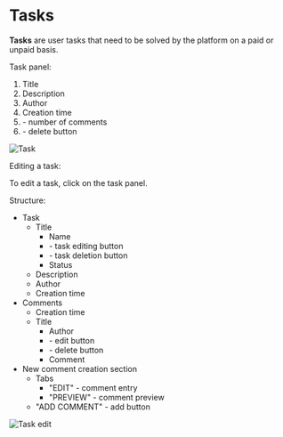 # Tasks

**Tasks** are user tasks that need to be solved by the platform on a paid or unpaid basis.

Task panel:

1. Title
2. Description
3. Author
4. Creation time
5. <span class='iconify-inline' data-icon='mdi:comment'></span> - number of comments
6. <span class='iconify-inline' data-icon='mdi:delete'></span> - delete button

![Task](/images/common/task.png)

Editing a task:

To edit a task, click on the task panel.

Structure:

- Task
  - Title
    - Name
    - <span class='iconify-inline' data-icon='mdi:pencil'></span> - task editing button
    - <span class='iconify-inline' data-icon='mdi:delete'></span> - task deletion button
    - Status
  - Description
  - Author
  - Creation time
- Comments
  - Creation time
  - Title
    - Author
    - <span class='iconify-inline' data-icon='mdi:pencil'></span> - edit button
    - <span class='iconify-inline' data-icon='mdi:delete'></span> - delete button
    - Comment
- New comment creation section
  - Tabs
    - "EDIT" - comment entry
    - "PREVIEW" - comment preview
  - "ADD COMMENT" - add button

![Task edit](/images/common/task_edit.png)

